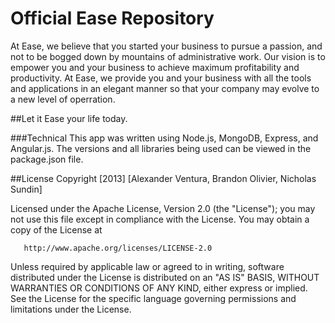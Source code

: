 Official Ease Repository
========================

At Ease, we believe that you started your business to pursue a passion, and not to be bogged down by mountains of administrative work.  Our vision is to empower you and your business to achieve maximum profitability and productivity.  At Ease, we provide you and your business with all the tools and applications in an elegant manner so that your company may evolve to a new level of operration.  

##Let it Ease your life today.

###Technical
This app was written using Node.js, MongoDB, Express, and Angular.js.  The versions and all libraries being used can be viewed in the package.json file.

##License
Copyright [2013] [Alexander Ventura, Brandon Olivier, Nicholas Sundin]

   Licensed under the Apache License, Version 2.0 (the "License");
   you may not use this file except in compliance with the License.
   You may obtain a copy of the License at

       http://www.apache.org/licenses/LICENSE-2.0

   Unless required by applicable law or agreed to in writing, software
   distributed under the License is distributed on an "AS IS" BASIS,
   WITHOUT WARRANTIES OR CONDITIONS OF ANY KIND, either express or implied.
   See the License for the specific language governing permissions and
   limitations under the License.

